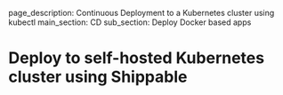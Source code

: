 page_description: Continuous Deployment to a Kubernetes cluster using kubectl
main_section: CD
sub_section: Deploy Docker based apps

# Deploy to self-hosted Kubernetes cluster using Shippable
